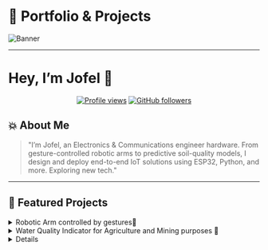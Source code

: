 # 📘 Portfolio & Projects

<!-- Add a banner image at the top → replace `banner.png` with your file -->

![Banner](./assets/banner.png)

---

# Hey, I’m **Jofel** 👋

<p align="center">
  <a href="https://github.com/jofel"><img src="https://komarev.com/ghpvc/?username=jofel" alt="Profile views" /></a>
  <a href="https://github.com/jofel"><img src="https://img.shields.io/github/followers/jofel?label=Follow&style=social" alt="GitHub followers" /></a>
</p>

## 💥 About Me

> "I’m Jofel, an Electronics & Communications engineer hardware. From gesture-controlled robotic arms to predictive soil-quality models, I design and deploy end-to-end IoT solutions using ESP32, Python, and more. Exploring new tech."

---

## 🚀 Featured Projects

<details>
<summary>Robotic Arm controlled by gestures🤖</summary >

* **Tech**: ESP-NOW, PCA9685, MPU6050
* **Highlights**:

  * Real-time gesture capture
  * Smooth servo control for precision
* ![Glove Demo](./assets/glove-demo.gif)

</details>

<details>
<summary>Water Quality Indicator for Agriculture and Mining purposes 🌱</summary>

* **Tech**: XAMPP Control Panel → MySQL, Arduino IDE , PHP
* **Highlights**:

  * 4-parameter model (pH, Temperature, TDS, Turbidity)
  * Live dashboard integration
* <img src="./assets/soil-dashboard.png" width="400" />

</details>

<details>
---

## 🛠️ Tech Stack

<p align="center">
  <img alt="C/C++" src="https://img.shields.io/badge/C%2F%2B%2B-blue" />
  <img alt="Python" src="https://img.shields.io/badge/Python-yellow" />
  <img alt="ESP32" src="https://img.shields.io/badge/ESP32-teal" />
  <img alt="Arduino" src="https://img.shields.io/badge/Arduino-lightgrey" />
  <img alt="MQTT" src="https://img.shields.io/badge/MQTT-orange" />
  <img alt="MySQL" src="https://img.shields.io/badge/MySQL-blueviolet" />
  <img alt="React" src="https://img.shields.io/badge/React-blue" />
  <img alt="KiCad" src="https://img.shields.io/badge/KiCad-red" />
</p>

---

## 🌐 Connect With Me

<p align="center">
  <a href="mailto:you@domain.com"><img src="https://img.shields.io/badge/Email-you@domain.com-lightgrey" alt="Email" /></a>
  <a href="https://jofel.dev"><img src="https://img.shields.io/badge/Website-jofel.dev-green" alt="Website" /></a>
  <a href="https://linkedin.com/in/jofel"><img src="https://img.shields.io/badge/LinkedIn-jofel-blue" alt="LinkedIn" /></a>
</p>

---

<p align="center">
  <em>Made with ❤️ by Jofel</em>
</p>
